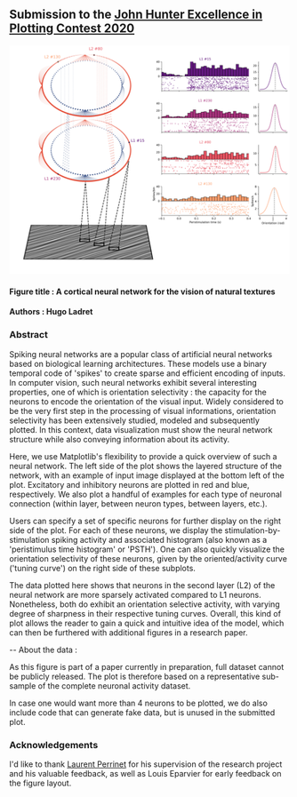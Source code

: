 ## Submission to the [John Hunter Excellence in Plotting Contest 2020](https://jhepc.github.io/about.html)
![Figure](./figure.png)
#### Figure title : A cortical neural network for the vision of natural textures 
#### Authors : Hugo Ladret
 
### Abstract
Spiking neural networks are a popular class of artificial neural networks based on biological learning architectures. These models use a binary temporal code of 'spikes' to create sparse and efficient encoding of inputs. In computer vision, such neural networks exhibit several interesting properties, one of which is orientation selectivity : the capacity for the neurons to encode the orientation of the visual input. Widely considered to be the very first step in the processing of visual informations, orientation selectivity has been extensively studied, modeled and subsequently plotted. In this context, data visualization must show the neural network structure while also conveying information about its activity.

Here, we use Matplotlib's flexibility  to provide a quick overview of such a neural network. The left side of the plot shows the layered structure of the network, with an example of input image displayed at the bottom left of the plot. Excitatory and inhibitory neurons are plotted in red and blue, respectively. We also plot a handful of examples for each type of neuronal connection (within layer, between neuron types, between layers, etc.). 

Users can specify a set of specific neurons for further display on the right side of the plot. For each of these neurons, we display the stimulation-by-stimulation spiking activity and associated histogram (also known as a 'peristimulus time histogram' or 'PSTH'). One can also quickly visualize the orientation selectivity of these neurons, given by the oriented/activity curve ('tuning curve') on the right side of these subplots.  

The data plotted here shows that neurons in the second layer (L2) of the neural network are more sparsely activated compared to L1 neurons. Nonetheless, both do exhibit an orientation selective activity, with varying degree of sharpness in their respective tuning curves. Overall, this kind of plot allows the reader to gain a quick and intuitive idea of the model, which can then be furthered with additional figures in a research paper.

-- 
About the data :

As this figure is part of a paper currently in preparation, full dataset cannot be publicly released. The plot is therefore based on a representative sub-sample of the complete neuronal activity dataset. 

In case one would want more than 4 neurons to be plotted, we do also include code that can generate fake data, but is unused in the submitted plot.  

### Acknowledgements
I'd like to thank [Laurent Perrinet](https://laurentperrinet.github.io/authors/laurent-u-perrinet/) for his supervision of the research project and his valuable feedback, as well as Louis Eparvier for early feedback on the figure layout.

